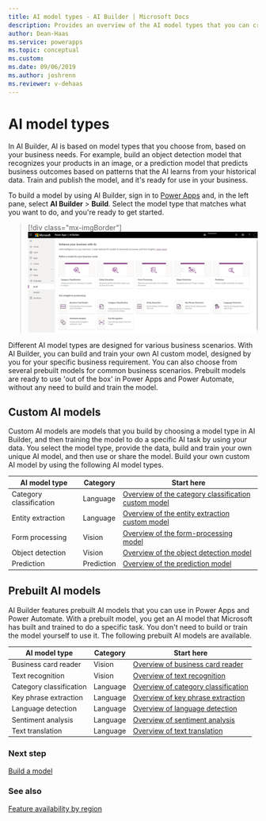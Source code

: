 ```yaml
---
title: AI model types - AI Builder | Microsoft Docs
description: Provides an overview of the AI model types that you can create in AI Builder.
author: Dean-Haas
ms.service: powerapps
ms.topic: conceptual
ms.custom: 
ms.date: 09/06/2019
ms.author: joshrenn
ms.reviewer: v-dehaas
---
```


# AI model types

In AI Builder, AI is based on model types that you choose from, based on your business needs. For example, build an object detection model that recognizes your products in an image, or a prediction model that predicts business outcomes based on patterns that the AI learns from your historical data. Train and publish the model, and it's ready for use in your business.

To build a model by using AI Builder, sign in to [Power Apps](https://make.powerapps.com) and, in the left pane, select **AI Builder** > **Build**. Select the model type that matches what you want to do, and you're ready to get started.

> [!div class="mx-imgBorder"]
> ![AI Builder home page](media/ai-builder-home.png "AI Builder home page")

Different AI model types are designed for various business scenarios. With AI Builder, you can build and train your own AI custom model, designed by you for your specific business requirement. You can also choose from several prebuilt models for common business scenarios. Prebuilt models are ready to use 'out of the box' in Power Apps and Power Automate, without any need to build and train the model.

## Custom AI models

Custom AI models are models that you build by choosing a model type in AI Builder, and then training the model to do a specific AI task by using your data. You select the model type, provide the data, build and train your own unique AI model, and then use or share the model. Build your own custom AI model by using the following AI model types.
<!--"Category" and its values of Prediction, Language, and Vision only seem to occur on this page. I kept expecting to see it used elsewhere or at least for its significance to be explained. Can you expand on it?-->  
| AI model type  | Category| Start here |
|---|---|---|
| Category classification  |Language   | [Overview of the category classification custom model](text-classification-overview.md) |
| Entity extraction  |Language   | [Overview of the entity extraction custom model](entity-extraction-overview.md) |
| Form processing  | Vision   | [Overview of the form-processing model](form-processing-model-overview.md) |
| Object detection  | Vision   | [Overview of the object detection model](object-detection-overview.md) |
| Prediction   | Prediction  | [Overview of the prediction model](prediction-overview.md) |

## Prebuilt AI models

AI Builder features prebuilt AI models that you can use in Power Apps and Power Automate. With a prebuilt model, you get an AI model that Microsoft has built and trained to do a specific task. You don't need to build or train the model yourself to use it. The following prebuilt AI models are available.

| AI model type | Category |Start here |
|--------|--------|--------|
|Business card reader |Vision | [Overview of business card reader](prebuilt-business-card.md)
|Text recognition |Vision | [Overview of text recognition](prebuilt-text-recognition.md)
|Category classification |Language | [Overview of category classification](prebuilt-category-classification.md)
|Key phrase extraction |Language | [Overview of key phrase extraction](prebuilt-key-phrase.md)
|Language detection |Language | [Overview of language detection](prebuilt-language-detection.md)
|Sentiment analysis |Language | [Overview of sentiment analysis](prebuilt-sentiment-analysis.md)
|Text translation |Language | [Overview of text translation](prebuilt-text-translation.md)

### Next step

[Build a model](build-model.md)

### See also

[Feature availability by region](availability-region.md)
